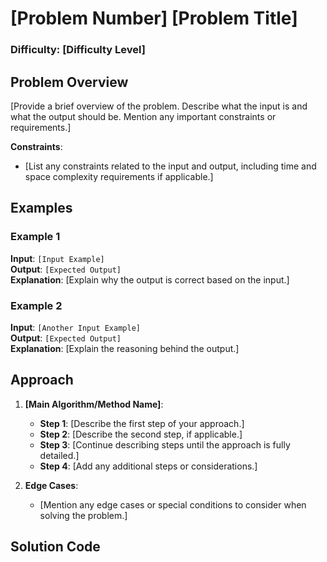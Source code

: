 # [Problem Number] [Problem Title]

### Difficulty: [Difficulty Level]

## Problem Overview

[Provide a brief overview of the problem. Describe what the input is and what the output should be. Mention any important constraints or requirements.]

**Constraints**:

-   [List any constraints related to the input and output, including time and space complexity requirements if applicable.]

## Examples

### Example 1

**Input**: `[Input Example]`  
**Output**: `[Expected Output]`  
**Explanation**: [Explain why the output is correct based on the input.]

### Example 2

**Input**: `[Another Input Example]`  
**Output**: `[Expected Output]`  
**Explanation**: [Explain the reasoning behind the output.]

## Approach

1. **[Main Algorithm/Method Name]**:

    - **Step 1**: [Describe the first step of your approach.]
    - **Step 2**: [Describe the second step, if applicable.]
    - **Step 3**: [Continue describing steps until the approach is fully detailed.]
    - **Step 4**: [Add any additional steps or considerations.]

2. **Edge Cases**:
    - [Mention any edge cases or special conditions to consider when solving the problem.]

## Solution Code
